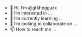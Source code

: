 - 👋 Hi, I’m @gfkhegguzx
- 👀 I’m interested in ...
- 🌱 I’m currently learning ...
- 💞️ I’m looking to collaborate on ...
- 📫 How to reach me ...

<!---
gfkhegguzx/gfkhegguzx is a ✨ special ✨ repository because its `README.md` (this file) appears on your GitHub profile.
You can click the Preview link to take a look at your changes.
--->
